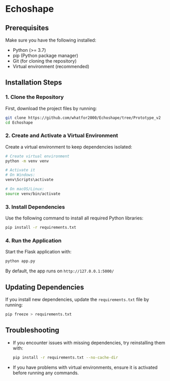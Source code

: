# Echoshape


## Prerequisites
Make sure you have the following installed:
- Python (>= 3.7)
- pip (Python package manager)
- Git (for cloning the repository)
- Virtual environment (recommended)

## Installation Steps

### 1. Clone the Repository
First, download the project files by running:
```sh
git clone https://github.com/whatfor2000/Echoshape/tree/Prototype_v2
cd Echoshape
```

### 2. Create and Activate a Virtual Environment
Create a virtual environment to keep dependencies isolated:
```sh
# Create virtual environment
python -m venv venv

# Activate it
# On Windows:
venv\Scripts\activate

# On macOS/Linux:
source venv/bin/activate
```

### 3. Install Dependencies
Use the following command to install all required Python libraries:
```sh
pip install -r requirements.txt
```

### 4. Run the Application
Start the Flask application with:
```sh
python app.py
```
By default, the app runs on `http://127.0.0.1:5000/`

## Updating Dependencies
If you install new dependencies, update the `requirements.txt` file by running:
```sh
pip freeze > requirements.txt
```

## Troubleshooting
- If you encounter issues with missing dependencies, try reinstalling them with:
  ```sh
  pip install -r requirements.txt --no-cache-dir
  ```
- If you have problems with virtual environments, ensure it is activated before running any commands.
